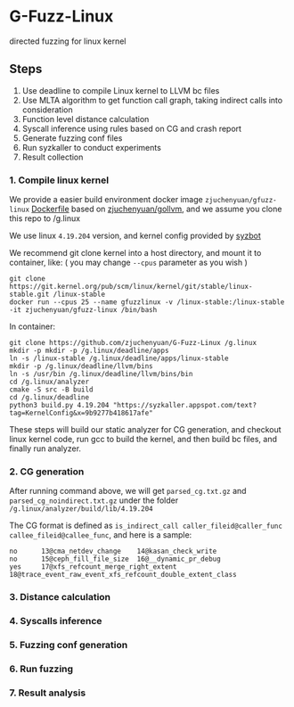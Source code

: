 # G-Fuzz-Linux
directed fuzzing for linux kernel


## Steps

1. Use deadline to compile Linux kernel to LLVM bc files
2. Use MLTA algorithm to get function call graph, taking indirect calls into consideration
3. Function level distance calculation
4. Syscall inference using rules based on CG and crash report
5. Generate fuzzing conf files
6. Run syzkaller to conduct experiments
7. Result collection

### 1. Compile linux kernel

We provide a easier build environment docker image `zjuchenyuan/gfuzz-linux` [Dockerfile](https://github.com/zjuchenyuan/G-Fuzz-Linux/blob/master/Dockerfile) based on [zjuchenyuan/gollvm](https://github.com/zjuchenyuan/gfuzz/blob/main/dockerfiles/Dockerfile.gollvm), and we assume you clone this repo to /g.linux

We use linux `4.19.204` version, and kernel config provided by [syzbot](https://syzkaller.appspot.com/bug?id=e2309c1c341d4c7f70f50225c11d5fdc99372086)

We recommend git clone kernel into a host directory, and mount it to container, like: ( you may change `--cpus` parameter as you wish )

```
git clone https://git.kernel.org/pub/scm/linux/kernel/git/stable/linux-stable.git /linux-stable
docker run --cpus 25 --name gfuzzlinux -v /linux-stable:/linux-stable -it zjuchenyuan/gfuzz-linux /bin/bash
```

In container:

```
git clone https://github.com/zjuchenyuan/G-Fuzz-Linux /g.linux
mkdir -p mkdir -p /g.linux/deadline/apps
ln -s /linux-stable /g.linux/deadline/apps/linux-stable
mkdir -p /g.linux/deadline/llvm/bins
ln -s /usr/bin /g.linux/deadline/llvm/bins/bin
cd /g.linux/analyzer
cmake -S src -B build
cd /g.linux/deadline
python3 build.py 4.19.204 "https://syzkaller.appspot.com/text?tag=KernelConfig&x=9b9277b418617afe"
```

These steps will build our static analyzer for CG generation, and checkout linux kernel code, run gcc to build the kernel, and then build bc files, and finally run analyzer.

### 2. CG generation

After running command above, we will get `parsed_cg.txt.gz` and `parsed_cg_noindirect.txt.gz` under the folder `/g.linux/analyzer/build/lib/4.19.204`

The CG format is defined as `is_indirect_call caller_fileid@caller_func callee_fileid@callee_func`, and here is a sample:

```
no      13@cma_netdev_change    14@kasan_check_write
no      15@ceph_fill_file_size  16@__dynamic_pr_debug
yes     17@xfs_refcount_merge_right_extent      18@trace_event_raw_event_xfs_refcount_double_extent_class
```

### 3. Distance calculation

### 4. Syscalls inference

### 5. Fuzzing conf generation

### 6. Run fuzzing

### 7. Result analysis
